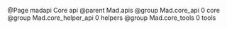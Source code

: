 @Page madapi Core api
@parent Mad.apis
@group Mad.core_api 0 core
@group Mad.core_helper_api 0 helpers
@group Mad.core_tools 0 tools
